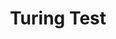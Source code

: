 ---
title: "Turing Test"

categories: ['']

tags: ['Turing', 'Test']

arwords: 'اختبار تيورنغ'

arexps: []

enwords: ['Turing Test']

enexps: []

arlexicons: 'خ'

enlexicons: 'T'

authors: ['Ruqayya Roshdy']

translators: ['']

citations: 'العربية والذكاء الاصطناعي'

sources: 'مركز الملك عبدالله بن عبدالعزيز الدولي لخدمة اللغة العربية'

word: "true"

slug: ""
---